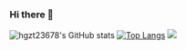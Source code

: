 ### Hi there 👋
![hgzt23678's GitHub stats](https://github-readme-stats.vercel.app/api?username=hgzt23678&count_private=true)
[![Top Langs](https://github-readme-stats.vercel.app/api/top-langs/?username=hgzt23678)](https://github.com/anuraghazra/github-readme-stats)
![](https://github-profile-summary-cards.vercel.app/api/cards/profile-details?username=hgzt23678&theme=default) 


<!--
**hgzt23678/hgzt23678** is a ✨ _special_ ✨ repository because its `README.md` (this file) appears on your GitHub profile.

Here are some ideas to get you started:

- 🔭 I’m currently working on ...
- 🌱 I’m currently learning ...
- 👯 I’m looking to collaborate on ...
- 🤔 I’m looking for help with ...
- 💬 Ask me about ...
- 📫 How to reach me: ...
- 😄 Pronouns: ...
- ⚡ Fun fact: ...
-->
